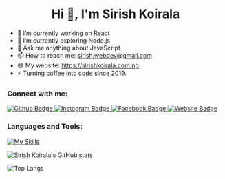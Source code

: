  <h1 align="center">Hi 👋, I'm Sirish Koirala</h1>

- 🔭 I’m currently working on React
- 🌱 I’m currently exploring Node.js
- 💬 Ask me anything about JavaScript 
- 📫 How to reach me: sirish.webdev@gmail.com
- 😄 My website: https://sirishkoirala.com.np
- ⚡ Turning coffee into code since 2019.
  
### Connect with me:
<div id="badges">
  <a href="https://www.linkedin.com/in/Sirishkoirala">
    <img src="https://img.shields.io/badge/LinkedIn-blue?style=for-the-badge&logo=linkedin&logoColor=white" alt="Github Badge"/>
  </a>
   <a href="https://www.instagram.com/sirishxkoirala">
    <img src="https://img.shields.io/badge/Instagram-blue?style=for-the-badge&logo=instagram&logoColor=white" alt="Instagram Badge"/>
  </a>
   <a href="https://www.facebook.com/sirishxkoirala/" target="_blank">
    <img src="https://img.shields.io/badge/Facebook-blue?style=for-the-badge&logo=facebook&logoColor=white" alt="Facebook Badge"/>
  </a>
   <a href="https://sirishkoirala.com.np/">
    <img src="https://img.shields.io/badge/SirishKoirala-blue?style=for-the-badge&logo=website&logoColor=white" alt="Website Badge"/>
  </a>
</div>

### Languages and Tools:
[![My Skills](https://skillicons.dev/icons?i=html,css,javascript,react,github,git,php,figma,c,cpp,tailwind,nodejs,postgres,mongodb&perline=7)](https://skillicons.dev)

![Sirish Koirala's GitHub stats](https://github-readme-stats.vercel.app/api?username=sirishkoirala&show_icons=true&theme=dark)

![Top Langs](https://github-readme-stats.vercel.app/api/top-langs/?username=sirishkoirala&theme=dark)


